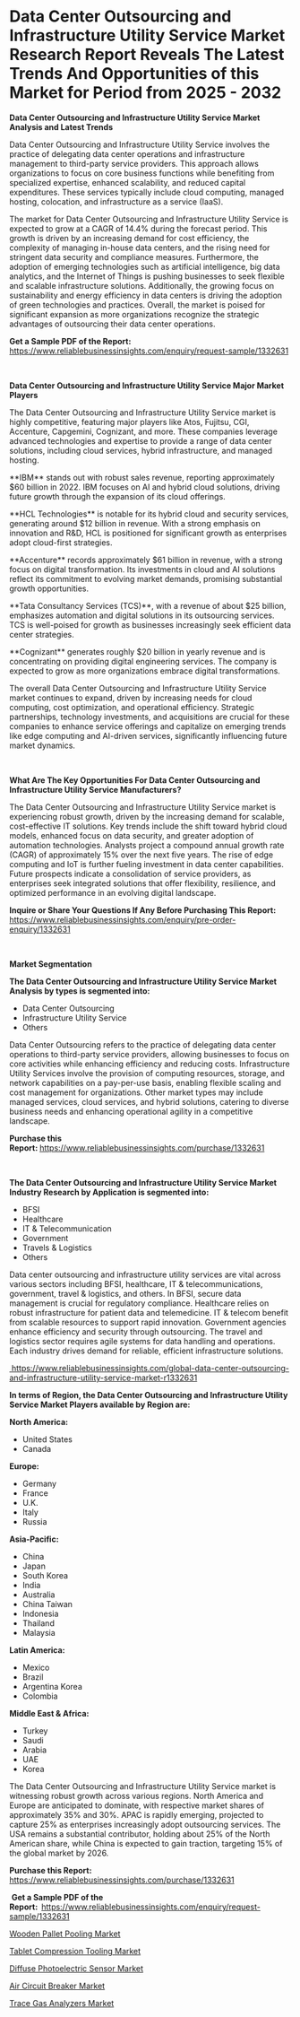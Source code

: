 <p><h1>Data Center Outsourcing and Infrastructure Utility Service Market Research Report Reveals The Latest Trends And Opportunities of this Market for Period from 2025 - 2032</h1></p><p><strong>Data Center Outsourcing and Infrastructure Utility Service Market Analysis and Latest Trends</strong></p>
<p><p>Data Center Outsourcing and Infrastructure Utility Service involves the practice of delegating data center operations and infrastructure management to third-party service providers. This approach allows organizations to focus on core business functions while benefiting from specialized expertise, enhanced scalability, and reduced capital expenditures. These services typically include cloud computing, managed hosting, colocation, and infrastructure as a service (IaaS).</p><p>The market for Data Center Outsourcing and Infrastructure Utility Service is expected to grow at a CAGR of 14.4% during the forecast period. This growth is driven by an increasing demand for cost efficiency, the complexity of managing in-house data centers, and the rising need for stringent data security and compliance measures. Furthermore, the adoption of emerging technologies such as artificial intelligence, big data analytics, and the Internet of Things is pushing businesses to seek flexible and scalable infrastructure solutions. Additionally, the growing focus on sustainability and energy efficiency in data centers is driving the adoption of green technologies and practices. Overall, the market is poised for significant expansion as more organizations recognize the strategic advantages of outsourcing their data center operations.</p></p>
<p><strong>Get a Sample PDF of the Report:&nbsp;</strong> <a href="https://www.reliablebusinessinsights.com/enquiry/request-sample/1332631?utm_campaign=3116&utm_medium=2&utm_source=Github&utm_content=ia&utm_term=24032025&utm_id=data-center-outsourcing-and-infrastructure-utility-service">https://www.reliablebusinessinsights.com/enquiry/request-sample/1332631</a></p>
<p>&nbsp;</p>
<p><strong>Data Center Outsourcing and Infrastructure Utility Service Major Market Players</strong></p>
<p><p>The Data Center Outsourcing and Infrastructure Utility Service market is highly competitive, featuring major players like Atos, Fujitsu, CGI, Accenture, Capgemini, Cognizant, and more. These companies leverage advanced technologies and expertise to provide a range of data center solutions, including cloud services, hybrid infrastructure, and managed hosting.</p><p>**IBM** stands out with robust sales revenue, reporting approximately $60 billion in 2022. IBM focuses on AI and hybrid cloud solutions, driving future growth through the expansion of its cloud offerings. </p><p>**HCL Technologies** is notable for its hybrid cloud and security services, generating around $12 billion in revenue. With a strong emphasis on innovation and R&D, HCL is positioned for significant growth as enterprises adopt cloud-first strategies.</p><p>**Accenture** records approximately $61 billion in revenue, with a strong focus on digital transformation. Its investments in cloud and AI solutions reflect its commitment to evolving market demands, promising substantial growth opportunities.</p><p>**Tata Consultancy Services (TCS)**, with a revenue of about $25 billion, emphasizes automation and digital solutions in its outsourcing services. TCS is well-poised for growth as businesses increasingly seek efficient data center strategies.</p><p>**Cognizant** generates roughly $20 billion in yearly revenue and is concentrating on providing digital engineering services. The company is expected to grow as more organizations embrace digital transformations.</p><p>The overall Data Center Outsourcing and Infrastructure Utility Service market continues to expand, driven by increasing needs for cloud computing, cost optimization, and operational efficiency. Strategic partnerships, technology investments, and acquisitions are crucial for these companies to enhance service offerings and capitalize on emerging trends like edge computing and AI-driven services, significantly influencing future market dynamics.</p></p>
<p>&nbsp;</p>
<p><strong>What Are The Key Opportunities For Data Center Outsourcing and Infrastructure Utility Service Manufacturers?</strong></p>
<p><p>The Data Center Outsourcing and Infrastructure Utility Service market is experiencing robust growth, driven by the increasing demand for scalable, cost-effective IT solutions. Key trends include the shift toward hybrid cloud models, enhanced focus on data security, and greater adoption of automation technologies. Analysts project a compound annual growth rate (CAGR) of approximately 15% over the next five years. The rise of edge computing and IoT is further fueling investment in data center capabilities. Future prospects indicate a consolidation of service providers, as enterprises seek integrated solutions that offer flexibility, resilience, and optimized performance in an evolving digital landscape.</p></p>
<p><strong>Inquire or Share Your Questions If Any Before Purchasing This Report:</strong> <a href="https://www.reliablebusinessinsights.com/enquiry/pre-order-enquiry/1332631?utm_campaign=3116&utm_medium=2&utm_source=Github&utm_content=ia&utm_term=24032025&utm_id=data-center-outsourcing-and-infrastructure-utility-service">https://www.reliablebusinessinsights.com/enquiry/pre-order-enquiry/1332631</a></p>
<p>&nbsp;</p>
<p><strong>Market Segmentation</strong></p>
<p><strong>The Data Center Outsourcing and Infrastructure Utility Service Market Analysis by types is segmented into:</strong></p>
<p><ul><li>Data Center Outsourcing</li><li>Infrastructure Utility Service</li><li>Others</li></ul></p>
<p><p>Data Center Outsourcing refers to the practice of delegating data center operations to third-party service providers, allowing businesses to focus on core activities while enhancing efficiency and reducing costs. Infrastructure Utility Services involve the provision of computing resources, storage, and network capabilities on a pay-per-use basis, enabling flexible scaling and cost management for organizations. Other market types may include managed services, cloud services, and hybrid solutions, catering to diverse business needs and enhancing operational agility in a competitive landscape.</p></p>
<p><strong>Purchase this Report:&nbsp;</strong><a href="https://www.reliablebusinessinsights.com/purchase/1332631?utm_campaign=3116&utm_medium=2&utm_source=Github&utm_content=ia&utm_term=24032025&utm_id=data-center-outsourcing-and-infrastructure-utility-service">https://www.reliablebusinessinsights.com/purchase/1332631</a></p>
<p>&nbsp;</p>
<p><strong>The Data Center Outsourcing and Infrastructure Utility Service Market Industry Research by Application is segmented into:</strong></p>
<p><ul><li>BFSI</li><li>Healthcare</li><li>IT & Telecommunication</li><li>Government</li><li>Travels & Logistics</li><li>Others</li></ul></p>
<p><p>Data center outsourcing and infrastructure utility services are vital across various sectors including BFSI, healthcare, IT & telecommunications, government, travel & logistics, and others. In BFSI, secure data management is crucial for regulatory compliance. Healthcare relies on robust infrastructure for patient data and telemedicine. IT & telecom benefit from scalable resources to support rapid innovation. Government agencies enhance efficiency and security through outsourcing. The travel and logistics sector requires agile systems for data handling and operations. Each industry drives demand for reliable, efficient infrastructure solutions.</p></p>
<p><a href="https://www.reliablebusinessinsights.com/global-data-center-outsourcing-and-infrastructure-utility-service-market-r1332631?utm_campaign=3116&utm_medium=2&utm_source=Github&utm_content=ia&utm_term=24032025&utm_id=data-center-outsourcing-and-infrastructure-utility-service">&nbsp;https://www.reliablebusinessinsights.com/global-data-center-outsourcing-and-infrastructure-utility-service-market-r1332631</a></p>
<p><strong>In terms of Region, the Data Center Outsourcing and Infrastructure Utility Service Market Players available by Region are:</strong></p>
<p>
    <p> <strong> North America: </strong>
        <ul>
            <li>United States</li>
            <li>Canada</li>
        </ul>
        </p> 
    <p> <strong> Europe: </strong>
        <ul>
            <li>Germany</li>
            <li>France</li>
            <li>U.K.</li>
            <li>Italy</li>
            <li>Russia</li>
        </ul>
        </p> 
    <p> <strong> Asia-Pacific: </strong>
        <ul>
            <li>China</li>
            <li>Japan</li>
            <li>South Korea</li>
            <li>India</li>
            <li>Australia</li>
            <li>China Taiwan</li>
            <li>Indonesia</li>
            <li>Thailand</li>
            <li>Malaysia</li>
        </ul>
        </p> 
    <p> <strong> Latin America: </strong>
        <ul>
            <li>Mexico</li>
            <li>Brazil</li>
            <li>Argentina Korea</li>
            <li>Colombia</li>
        </ul>
        </p> 
    <p> <strong> Middle East & Africa: </strong>
        <ul>
            <li>Turkey</li>
            <li>Saudi</li>
            <li>Arabia</li>
            <li>UAE</li>
            <li>Korea</li>
        </ul>
    </p>
    </p>
<p><p>The Data Center Outsourcing and Infrastructure Utility Service market is witnessing robust growth across various regions. North America and Europe are anticipated to dominate, with respective market shares of approximately 35% and 30%. APAC is rapidly emerging, projected to capture 25% as enterprises increasingly adopt outsourcing services. The USA remains a substantial contributor, holding about 25% of the North American share, while China is expected to gain traction, targeting 15% of the global market by 2026.</p></p>
<p><strong>Purchase this Report: </strong><a href="https://www.reliablebusinessinsights.com/purchase/1332631?utm_campaign=3116&utm_medium=2&utm_source=Github&utm_content=ia&utm_term=24032025&utm_id=data-center-outsourcing-and-infrastructure-utility-service">https://www.reliablebusinessinsights.com/purchase/1332631</a></p>
<p>&nbsp;<strong>Get a Sample PDF of the Report:&nbsp;&nbsp;</strong><a href="https://www.reliablebusinessinsights.com/enquiry/request-sample/1332631?utm_campaign=3116&utm_medium=2&utm_source=Github&utm_content=ia&utm_term=24032025&utm_id=data-center-outsourcing-and-infrastructure-utility-service">https://www.reliablebusinessinsights.com/enquiry/request-sample/1332631</a></p>
<p><strong></strong></p>
<p><p><a href="https://github.com/ziwersekos/Market-Research-Report-List-1/blob/main/wooden-pallet-pooling-market.md?utm_campaign=3116&utm_medium=2&utm_source=Github&utm_content=ia&utm_term=24032025&utm_id=data-center-outsourcing-and-infrastructure-utility-service">Wooden Pallet Pooling Market</a></p><p><a href="https://www.linkedin.com/pulse/comprehensive-assessment-globaltablet-compression-tooling-marketmarketsize-w6sve?utm_campaign=3116&utm_medium=2&utm_source=Github&utm_content=ia&utm_term=24032025&utm_id=data-center-outsourcing-and-infrastructure-utility-service">Tablet Compression Tooling Market</a></p><p><a href="https://www.linkedin.com/pulse/projected-revenue-market-growth-diffuse-photoelectric-sensor-szfje?utm_campaign=3116&utm_medium=2&utm_source=Github&utm_content=ia&utm_term=24032025&utm_id=data-center-outsourcing-and-infrastructure-utility-service">Diffuse Photoelectric Sensor Market</a></p><p><a href="https://www.linkedin.com/pulse/key-trends-fueling-air-circuit-breaker-market-growth-from-2025-2032-nn4je?utm_campaign=3116&utm_medium=2&utm_source=Github&utm_content=ia&utm_term=24032025&utm_id=data-center-outsourcing-and-infrastructure-utility-service">Air Circuit Breaker Market</a></p><p><a href="https://www.linkedin.com/pulse/pioneering-growth-analyzing-global-trace-gas-analyzers-market-ycu4e?utm_campaign=3116&utm_medium=2&utm_source=Github&utm_content=ia&utm_term=24032025&utm_id=data-center-outsourcing-and-infrastructure-utility-service">Trace Gas Analyzers Market</a></p></p>